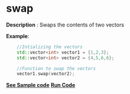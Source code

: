 # swap

**Description** : Swaps the contents of two vectors

**Example**:
```cpp
    //Intializing the vectors  
    std::vector<int> vector1 = {1,2,3};
    std::vector<int> vector2 = {4,5,6,6};

    //Function to swap the vectors
    vector1.swap(vector2);

```
**[See Sample code](../snippets/vector/swap.cpp)**
**[Run Code](https://rextester.com/PNR78595)**